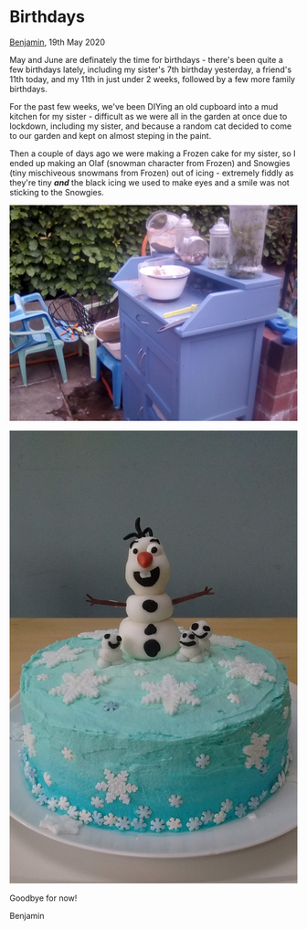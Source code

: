 # Birthdays

[Benjamin](/benjamin), 19th May 2020

May and June are definately the time for birthdays - there's been quite a few birthdays lately, including my sister's 7th birthday yesterday, a friend's 11th today, and my 11th in just under 2 weeks, followed by a few more family birthdays.

For the past few weeks, we've been DIYing an old cupboard into a mud kitchen for my sister - difficult as we were all in the garden at once due to lockdown, including my sister, and because a random cat decided to come to our garden and kept on almost steping in the paint.

Then a couple of days ago we were making a Frozen cake for my sister, so I ended up making an Olaf (snowman character from Frozen) and Snowgies (tiny mischiveous snowmans from Frozen) out of icing - extremely fiddly as they're tiny __*and*__ the black icing we used to make eyes and a smile was not sticking to the Snowgies.

![mud kitchen](/assets/mud-kitchen.jpg)

![frozen cake](/assets/frozen-cake.jpg)

Goodbye for now!

Benjamin
